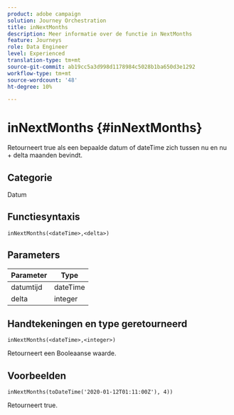 ```yaml
---
product: adobe campaign
solution: Journey Orchestration
title: inNextMonths
description: Meer informatie over de functie in NextMonths
feature: Journeys
role: Data Engineer
level: Experienced
translation-type: tm+mt
source-git-commit: ab19cc5a3d998d1178984c5028b1ba650d3e1292
workflow-type: tm+mt
source-wordcount: '48'
ht-degree: 10%

---
```



# inNextMonths {#inNextMonths}

Retourneert true als een bepaalde datum of dateTime zich tussen nu en nu + delta maanden bevindt.

## Categorie

Datum

## Functiesyntaxis

`inNextMonths(<dateTime>,<delta>)`

## Parameters

| Parameter | Type |
|-----------|------------------|
| datumtijd | dateTime |
| delta | integer |

## Handtekeningen en type geretourneerd

`inNextMonths(<dateTime>,<integer>)`

Retourneert een Booleaanse waarde.

## Voorbeelden

`inNextMonths(toDateTime('2020-01-12T01:11:00Z'), 4))`

Retourneert true.
